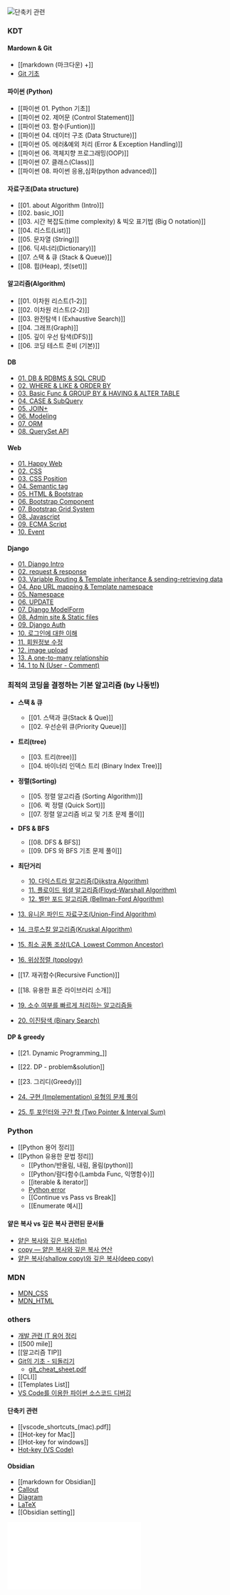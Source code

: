 ![단축키 관련](devhump's%20TIL%20Index.md#단축키%20관련)

### KDT
#### Mardown & Git
- [[markdown (마크다운) +]]
- [Git 기초](KDT/markdown%20&%20git/Git.md)

#### 파이썬 (Python)
- [[파이썬 01. Python 기초]]
- [[파이썬 02. 제어문 (Control Statement)]]
- [[파이썬 03. 함수(Funtion)]]
- [[파이썬 04. 데이터 구조 (Data Structure)]]
- [[파이썬 05. 에러&예외 처리 (Error & Exception Handling)]]
- [[파이썬 06. 객체지향 프로그래밍(OOP)]]
- [[파이썬 07. 클래스(Class)]]
- [[파이썬 08. 파이썬 응용,심화(python advanced)]]

#### 자료구조(Data structure)
- [[01. about Algorithm (Intro)]]
- [[02. basic_IO]]
- [[03. 시간 복잡도(time complexity) & 빅오 표기법 (Big O notation)]]
- [[04. 리스트(List)]]
- [[05. 문자열 (String)]]
- [[06. 딕셔너리(Dictionary)]]
- [[07. 스택 & 큐 (Stack & Queue)]]
- [[08. 힙(Heap), 셋(set)]]

#### 알고리즘(Algorithm)
- [[01. 이차원 리스트(1-2)]]
- [[02. 이차원 리스트(2-2)]]
- [[03. 완전탐색  I (Exhaustive Search)]]
- [[04. 그래프(Graph)]]
- [[05. 깊이 우선 탐색(DFS)]]
- [[06. 코딩 테스트 준비 (기본)]]

#### DB
- [01. DB & RDBMS & SQL CRUD](KDT/DB/01.%20DB%20&%20RDBMS%20&%20SQL%20CRUD.md)
- [02. WHERE & LIKE & ORDER BY](KDT/DB/02.%20WHERE%20&%20LIKE%20&%20ORDER%20BY.md)
- [03. Basic Func & GROUP BY & HAVING & ALTER TABLE](KDT/DB/03.%20Basic%20Func%20&%20GROUP%20BY%20&%20HAVING%20&%20ALTER%20TABLE.md)
- [04. CASE & SubQuery](KDT/DB/04.%20CASE%20&%20SubQuery.md)
- [05. JOIN+](KDT/DB/05.%20JOIN+.md)
- [06. Modeling](KDT/DB/06.%20Modeling.md)
- [07. ORM](KDT/DB/07.%20ORM.md)
- [08. QuerySet API](KDT/DB/08.%20QuerySet%20API.md)

#### Web
- [01. Happy Web](KDT/Web/01.%20Happy%20Web.md)
- [02. CSS](KDT/Web/02.%20CSS.md)
- [03. CSS Position](KDT/Web/03.%20CSS%20Position.md)
- [04. Semantic tag](KDT/Web/04.%20Semantic%20tag.md)
- [05. HTML & Bootstrap](KDT/Web/05.%20HTML%20&%20Bootstrap.md)
- [06. Bootstrap Component](KDT/Web/06.%20Bootstrap%20Component.md)
- [07. Bootstrap Grid System](KDT/Web/07.%20Bootstrap%20Grid%20System.md)
- [08. Javascript](KDT/Web/08.%20Javascript.md)
- [09. ECMA Script](KDT/Web/09.%20ECMA%20Script.md)
- [10. Event](KDT/Web/10.%20Event.md)

#### Django
- [01. Django Intro](KDT/Django/01.%20Django%20Intro.md)
- [02. request & response](KDT/Django/02.%20request%20&%20response.md)
- [03. Variable Routing & Template inheritance & sending-retrieving data](KDT/Django/03.%20Variable%20Routing%20&%20Template%20inheritance%20&%20sending-retrieving%20data.md)
- [04. App URL mapping & Template namespace](KDT/Django/04.%20App%20URL%20mapping%20&%20Template%20namespace.md)
- [05. Namespace](KDT/Django/05.%20Namespace.md)
- [06. UPDATE](KDT/Django/06.%20UPDATE.md)
- [07. Django ModelForm](KDT/Django/07.%20Django%20ModelForm.md)
- [08. Admin site & Static files](KDT/Django/08.%20Admin%20site%20&%20Static%20files.md)
- [09. Django Auth](KDT/Django/09.%20Django%20Auth.md)
- [10. 로그인에 대한 이해](KDT/Django/10.%20로그인에%20대한%20이해.md)
- [11. 회원정보 수정](KDT/Django/11.%20회원정보%20수정.md)
- [12. image upload](KDT/Django/12.%20image%20upload.md)
- [13. A one-to-many relationship](KDT/Django/13.%20A%20one-to-many%20relationship.md)
- [14. 1 to N  (User - Comment)](KDT/Django/14.%201%20to%20N%20%20(User%20-%20Comment).md)


### 최적의 코딩을 결정하는 기본 알고리즘 (by 나동빈)
- **스택 & 큐**
	- [[01. 스택과 큐(Stack & Que)]]
	- [[02. 우선순위 큐(Priority Queue)]]

- **트리(tree)**
	- [[03. 트리(tree)]]
	- [[04. 바이너리 인덱스 트리 (Binary Index Tree)]]

- **정렬(Sorting)**
	- [[05. 정렬 알고리즘 (Sorting Algorithm)]]
	- [[06. 퀵 정렬 (Quick Sort)]]
	- [[07. 정렬 알고리즘 비교 및 기초 문제 풀이]]

- **DFS & BFS**
	- [[08. DFS & BFS]]
	- [[09. DFS 와 BFS 기초 문제 풀이]]

- **최단거리**
	- [10. 다익스트라 알고리즘(Dijkstra Algorithm)](Algorithm%20(theory)/10.%20다익스트라%20알고리즘(Dijkstra%20Algorithm).md)
	- [11. 플로이드 워셜 알고리즘(Floyd-Warshall Algorithm)](Algorithm%20(theory)/11.%20플로이드%20워셜%20알고리즘(Floyd-Warshall%20Algorithm).md)
	- [12. 벨만 포드 알고리즘 (Bellman-Ford Algorithm)](Algorithm%20(theory)/12.%20벨만%20포드%20알고리즘%20(Bellman-Ford%20Algorithm).md)

- [13. 유니온 파인드 자료구조(Union-Find Algorithm)](Algorithm%20(theory)/13.%20유니온%20파인드%20자료구조(Union-Find%20Algorithm).md)
- [14. 크루스칼 알고리즘(Kruskal Algorithm)](Algorithm%20(theory)/14.%20크루스칼%20알고리즘(Kruskal%20Algorithm).md)
- [15. 최소 공통 조상(LCA, Lowest Common Ancestor)](Algorithm%20(theory)/15.%20최소%20공통%20조상(LCA,%20Lowest%20Common%20Ancestor).md)
- [16. 위상정렬 (topology)](Algorithm%20(theory)/16.%20위상정렬%20(topology).md)

- [[17. 재귀함수(Recursive Function)]]
- [[18. 유용한 표준 라이브러리 소개]]
- [19. 소수 여부를 빠르게 처리하는 알고리즘들](Algorithm%20(theory)/19.%20소수%20여부를%20빠르게%20처리하는%20알고리즘들.md)
- [20. 이진탐색 (Binary Search)](Algorithm%20(theory)/20.%20이진탐색%20(Binary%20Search).md)

#### DP & greedy
- [[21. Dynamic Programming_]]
- [[22. DP - problem&solution]]
- [[23. 그리디(Greedy)]]

- [24. 구현 (Implementation) 유형의 문제 풀이](Algorithm%20(theory)/24.%20구현%20(Implementation)%20유형의%20문제%20풀이.md)
- [25. 투 포인터와 구간 합 (Two Pointer & Interval Sum)](Algorithm%20(theory)/25.%20투%20포인터와%20구간%20합%20(Two%20Pointer%20&%20Interval%20Sum).md)

### Python
- [[Python 용어 정리]]
- [[Python 유용한 문법 정리]]
	- [[Python/반올림, 내림, 올림(python)]]
	- [[Python/람다함수(Lambda Func, 익명함수)]]
	- [[iterable & iterator]]
	- [Python error](Python/Python%20error.md)
	- [[Continue vs Pass vs Break]]
	- [[Enumerate 예시]]

####  얕은 복사 vs 깊은 복사 관련된 문서들
- [얕은 복사와 깊은 복사(fin)](얕은%20복사와%20깊은%20복사(fin).md)
- [copy — 얕은 복사와 깊은 복사 연산](copy%20—%20얕은%20복사와%20깊은%20복사%20연산.md)
- [얕은 복사(shallow copy)와 깊은 복사(deep copy)](얕은%20복사(shallow%20copy)와%20깊은%20복사(deep%20copy).md)

### MDN
- [MDN_CSS](MDN/MDN_CSS.md)
- [MDN_HTML](MDN/MDN_HTML.md)

### others
- [개발 관련 IT 용어 정리](_others_/개발%20관련%20IT%20용어%20정리.md)
- [[500 mile]]
- [[알고리즘 TIP]]
- [Git의 기초 - 되돌리기](_others_/Git%20basic%20-%20rollback.md)
	- [git_cheat_sheet.pdf](KDT/markdown%20&%20git/git_cheat_sheet.pdf)
- [[CLI]]
- [[Templates List]]
- [VS Code를 이용한 파이썬 소스코드 디버깅](_others_/Debugging%20with%20VS%20Code+.md)

#### 단축키 관련
- [[vscode_shortcuts_(mac).pdf]] 
- [[Hot-key for Mac]]
- [[Hot-key for windows]]
- [Hot-key (VS Code)](_others_/Hot-key%20(VS%20Code).md)

#### Obsidian
- [[markdown for Obsidian]]
- [Callout](_others_/obsidian/Callout.md)
- [Diagram](_others_/obsidian/Diagram.md)
- [LaTeX](_others_/obsidian/LaTeX.md)
- [[Obsidian setting]]


![더 공부해 볼 주제](더%20공부해%20볼%20주제.md)
